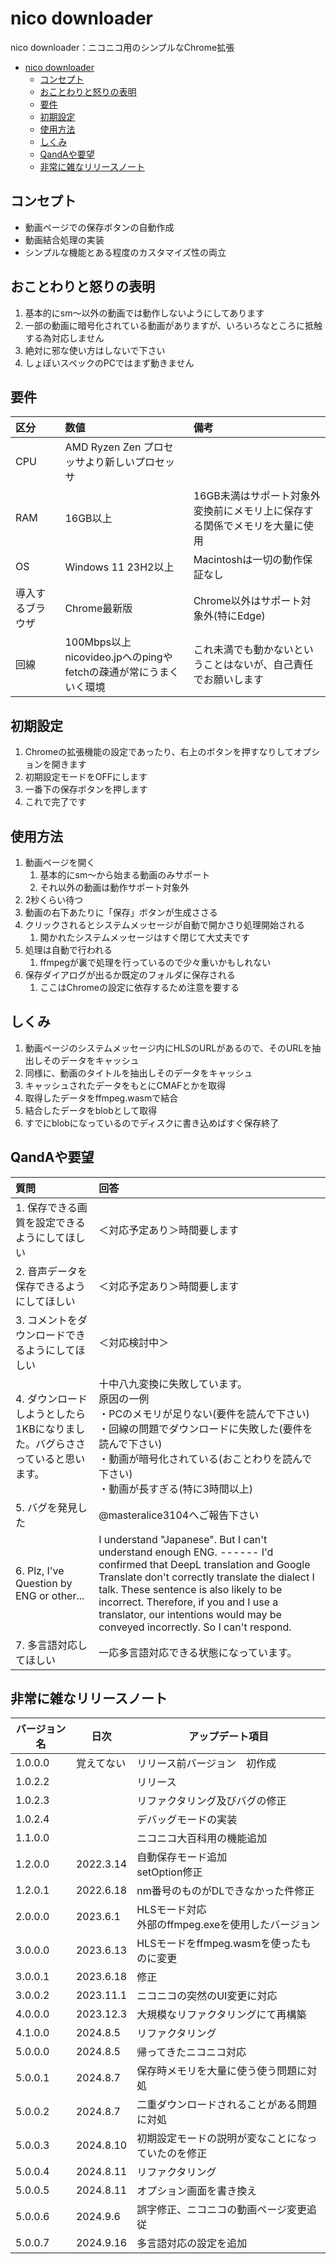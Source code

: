 # nico downloader

nico downloader：ニコニコ用のシンプルなChrome拡張

- [nico downloader](#nico-downloader)
  - [コンセプト](#コンセプト)
  - [おことわりと怒りの表明](#おことわりと怒りの表明)
  - [要件](#要件)
  - [初期設定](#初期設定)
  - [使用方法](#使用方法)
  - [しくみ](#しくみ)
  - [QandAや要望](#qandaや要望)
  - [非常に雑なリリースノート](#非常に雑なリリースノート)


## コンセプト
- 動画ページでの保存ボタンの自動作成
- 動画結合処理の実装
- シンプルな機能とある程度のカスタマイズ性の両立

## おことわりと怒りの表明
1. 基本的にsm～以外の動画では動作しないようにしてあります
1. 一部の動画に暗号化されている動画がありますが、いろいろなところに抵触する為対応しません
1. 絶対に邪な使い方はしないで下さい
2. しょぼいスペックのPCではまず動きません　
   
## 要件
| 区分             | 数値                                                                 | 備考                                                                           |
| :--------------- | :------------------------------------------------------------------- | :----------------------------------------------------------------------------- |
| CPU              | AMD Ryzen Zen プロセッサより新しいプロセッサ                         |                                                                                |
| RAM              | 16GB以上                                                             | 16GB未満はサポート対象外<br>変換前にメモリ上に保存する関係でメモリを大量に使用 |
| OS               | Windows 11 23H2以上                                                  | Macintoshは一切の動作保証なし                                                  |
| 導入するブラウザ | Chrome最新版                                                         | Chrome以外はサポート対象外(特にEdge)                                           |
| 回線             | 100Mbps以上<br>nicovideo.jpへのpingやfetchの疎通が常にうまくいく環境 | これ未満でも動かないということはないが、自己責任でお願いします                 |


## 初期設定
1. Chromeの拡張機能の設定であったり、右上のボタンを押すなりしてオプションを開きます
2. 初期設定モードをOFFにします
3. 一番下の保存ボタンを押します
4. これで完了です

## 使用方法
1. 動画ページを開く
    1. 基本的にsm～から始まる動画のみサポート
    1. それ以外の動画は動作サポート対象外
1. 2秒くらい待つ
1. 動画の右下あたりに「保存」ボタンが生成ささる
1. クリックされるとシステムメッセージが自動で開かさり処理開始される
    1. 開かれたシステムメッセージはすぐ閉じて大丈夫です
1. 処理は自動で行われる
    1. ffmpegが裏で処理を行っているので少々重いかもしれない
1. 保存ダイアログが出るか既定のフォルダに保存される
    1. ここはChromeの設定に依存するため注意を要する

## しくみ
1. 動画ページのシステムメッセージ内にHLSのURLがあるので、そのURLを抽出しそのデータをキャッシュ
1. 同様に、動画のタイトルを抽出しそのデータをキャッシュ
1. キャッシュされたデータをもとにCMAFとかを取得
1. 取得したデータをffmpeg.wasmで結合
1. 結合したデータをblobとして取得
1. すでにblobになっているのでディスクに書き込めばすぐ保存終了

## QandAや要望
| 質問                                                                         | 回答                                                                                                                                                                                                                                                                                                                                      |
| :--------------------------------------------------------------------------- | :---------------------------------------------------------------------------------------------------------------------------------------------------------------------------------------------------------------------------------------------------------------------------------------------------------------------------------------- |
| 1. 保存できる画質を設定できるようにしてほしい                                | ＜対応予定あり＞時間要します                                                                                                                                                                                                                                                                                                              |
| 2. 音声データを保存できるようにしてほしい                                    | ＜対応予定あり＞時間要します                                                                                                                                                                                                                                                                                                              |
| 3. コメントをダウンロードできるようにしてほしい                              | ＜対応検討中＞                                                                                                                                                                                                                                                                                                                            |
| 4. ダウンロードしようとしたら1KBになりました。バグらささっていると思います。 | 十中八九変換に失敗しています。<br>原因の一例<br>・PCのメモリが足りない(要件を読んで下さい)<br>・回線の問題でダウンロードに失敗した(要件を読んで下さい)<br>・動画が暗号化されている(おことわりを読んで下さい)<br>・動画が長すぎる(特に3時間以上)                                                                                           |
| 5. バグを発見した                                                            | @masteralice3104へご報告下さい                                                                                                                                                                                                                                                                                                            |
| 6. Plz, I've Question by ENG or other...                                     | I understand "Japanese". But I can't understand enough ENG. ------ I'd confirmed that DeepL translation and Google Translate don't correctly translate the dialect I talk. These sentence is also likely to be incorrect. Therefore, if you and I use a translator, our intentions would may be conveyed incorrectly. So I can't respond. |
| 7. 多言語対応してほしい                                                      | 一応多言語対応できる状態になっています。                                                                                                                                                                                                                                                                                                  |

## 非常に雑なリリースノート
| バージョン名 | 日次       | アップデート項目                                      |
| ------------ | ---------- | ----------------------------------------------------- |
| 1.0.0.0      | 覚えてない | リリース前バージョン　初作成                          |
| 1.0.2.2      |            | リリース                                              |
| 1.0.2.3      |            | リファクタリング及びバグの修正                        |
| 1.0.2.4      |            | デバッグモードの実装                                  |
| 1.1.0.0      |            | ニコニコ大百科用の機能追加                            |
| 1.2.0.0      | 2022.3.14  | 自動保存モード追加<br>setOption修正                   |
| 1.2.0.1      | 2022.6.18  | nm番号のものがDLできなかった件修正                    |
| 2.0.0.0      | 2023.6.1   | HLSモード対応<br>外部のffmpeg.exeを使用したバージョン |
| 3.0.0.0      | 2023.6.13  | HLSモードをffmpeg.wasmを使ったものに変更              |
| 3.0.0.1      | 2023.6.18  | 修正                                                  |
| 3.0.0.2      | 2023.11.1  | ニコニコの突然のUI変更に対応                          |
| 4.0.0.0      | 2023.12.3  | 大規模なリファクタリングにて再構築                    |
| 4.1.0.0      | 2024.8.5   | リファクタリング                                      |
| 5.0.0.0      | 2024.8.5   | 帰ってきたニコニコ対応                                |
| 5.0.0.1      | 2024.8.7   | 保存時メモリを大量に使う使う問題に対処                |
| 5.0.0.2      | 2024.8.7   | 二重ダウンロードされることがある問題に対処            |
| 5.0.0.3      | 2024.8.10  | 初期設定モードの説明が変なことになっていたのを修正    |
| 5.0.0.4      | 2024.8.11  | リファクタリング                                      |
| 5.0.0.5      | 2024.8.11  | オプション画面を書き換え                              |
| 5.0.0.6      | 2024.9.6   | 誤字修正、ニコニコの動画ページ変更追従                |
| 5.0.0.7      | 2024.9.16  | 多言語対応の設定を追加                                |